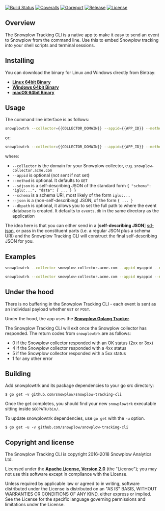 [![Build Status][travis-image]][travis] [![Coveralls][coveralls-image]][coveralls] [![Goreport][goreport-image]][goreport] [![Release][release-image]][releases] [![License][license-image]][license]

## Overview

The Snowplow Tracking CLI is a native app to make it easy to send an event to Snowplow from the command line. Use this to embed Snowplow tracking into your shell scripts and terminal sessions.

## Installing

You can download the binary for Linux and Windows directly from Bintray:

* [**Linux 64bit Binary**][linux-binary]
* [**Windows 64bit Binary**][windows-binary]
* [**macOS 64bit Binary**][darwin-binary]

## Usage

The command line interface is as follows:

```bash
snowplowtrk --collector={{COLLECTOR_DOMAIN}} --appid={{APP_ID}} --method=[POST|GET] --sdjson={{SELF_DESC_JSON}}
```
    
or:

```bash
snowplowtrk --collector={{COLLECTOR_DOMAIN}} --appid={{APP_ID}} --method=[POST|GET] --schema={{SCHEMA_URI}} --json={{JSON}}
```

where:

* `--collector` is the domain for your Snowplow collector, e.g. `snowplow-collector.acme.com`
* `--appid` is optional (not sent if not set)
* `--method` is optional. It defaults to `GET`
* `--sdjson` is a self-describing JSON of the standard form `{ "schema": "iglu:...", "data": { ... } }`
* `--schema` is a schema URI, most likely of the form `iglu:...`
* `--json` is a (non-self-describing) JSON, of the form `{ ... }`
* `--dbpath` is optional, it allows you to set the full path to where the event database is created. It defaults to `events.db` in the same directory as the application

The idea here is that you can either send in a [**self-describing JSON**] [sd-json], or pass in the constituent parts (i.e. a regular JSON plus a schema URI) and the Snowplow Tracking CLI will construct the final self-describing JSON for you.

## Examples

```bash
snowplowtrk --collector snowplow-collector.acme.com --appid myappid --method POST --schema iglu:com.snowplowanalytics.snowplow/event/jsonschema/1-0-0 --json "{\"hello\":\"world\"}"
```

```bash
snowplowtrk --collector snowplow-collector.acme.com --appid myappid --method POST --sdjson "{\"schema\":\"iglu:com.snowplowanalytics.snowplow/event/jsonschema/1-0-0\", \"data\":{\"hello\":\"world\"}}"
```

## Under the hood

There is no buffering in the Snowplow Tracking CLI - each event is sent as an individual payload whether `GET` or `POST`.

Under the hood, the app uses the [**Snowplow Golang Tracker**][golang-tracker].

The Snowplow Tracking CLI will exit once the Snowplow collector has responded. The return codes from `snowplowtrk` are as follows:

* 0 if the Snowplow collector responded with an OK status (2xx or 3xx)
* 4 if the Snowplow collector responded with a 4xx status
* 5 if the Snowplow collector responded with a 5xx status
* 1 for any other error

## Building

Add snowplowtrk and its package dependencies to your go src directory:

```
$ go get -v github.com/snowplow/snowplow-tracking-cli
```

Once the get completes, you should find your new `snowplowtrk` executable sitting inside `$GOPATH/bin/`.

To update snowplowtrk dependencies, use `go get` with the `-u` option.

```
$ go get -u -v github.com/snowplow/snowplow-tracking-cli
```

## Copyright and license

The Snowplow Tracking CLI is copyright 2016-2018 Snowplow Analytics Ltd.

Licensed under the **[Apache License, Version 2.0][license]** (the "License");
you may not use this software except in compliance with the License.

Unless required by applicable law or agreed to in writing, software
distributed under the License is distributed on an "AS IS" BASIS,
WITHOUT WARRANTIES OR CONDITIONS OF ANY KIND, either express or implied.
See the License for the specific language governing permissions and
limitations under the License.

[license]: http://www.apache.org/licenses/LICENSE-2.0

[travis-image]: https://travis-ci.org/snowplow/snowplow-tracking-cli.png?branch=master
[travis]: https://travis-ci.org/snowplow/snowplow-tracking-cli

[release-image]: http://img.shields.io/badge/release-0.2.0-6ad7e5.svg?style=flat
[releases]: https://github.com/snowplow/snowplow-tracking-cli/releases

[license-image]: http://img.shields.io/badge/license-Apache--2-blue.svg?style=flat
[license]: http://www.apache.org/licenses/LICENSE-2.0

[goreport-image]: https://goreportcard.com/badge/github.com/snowplow/snowplow-tracking-cli
[goreport]: https://goreportcard.com/report/github.com/snowplow/snowplow-tracking-cli

[coveralls-image]: https://coveralls.io/repos/github/snowplow/snowplow-tracking-cli/badge.svg?branch=master
[coveralls]: https://coveralls.io/github/snowplow/snowplow-tracking-cli?branch=master

[golang-tracker]: https://github.com/snowplow/snowplow-golang-tracker 
[sd-json]: http://snowplowanalytics.com/blog/2014/05/15/introducing-self-describing-jsons/

[linux-binary]: https://bintray.com/snowplow/snowplow-generic/download_file?file_path=snowplow_tracking_cli_0.2.0_linux_amd64.zip
[windows-binary]: https://bintray.com/snowplow/snowplow-generic/download_file?file_path=snowplow_tracking_cli_0.2.0_windows_amd64.zip
[darwin-binary]: https://bintray.com/snowplow/snowplow-generic/download_file?file_path=snowplow_tracking_cli_0.2.0_darwin_amd64.zip
